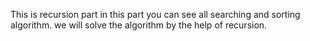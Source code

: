 This is recursion part in this part you can see all searching and sorting algorithm.
we will solve the algorithm by the help of recursion.